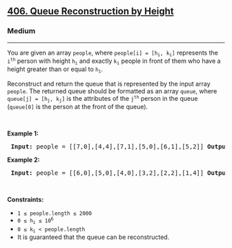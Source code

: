 <h2><a href="https://leetcode.com/problems/queue-reconstruction-by-height/">406. Queue Reconstruction by Height</a></h2> <h3>Medium</h3> <hr> <p>You are given an array <code>people</code>, where <code>people[i] = [h<sub>i</sub>, k<sub>i</sub>]</code> represents the <code>i<sup>th</sup></code> person with height <code>h<sub>i</sub></code> and exactly <code>k<sub>i</sub></code> people in front of them who have a height greater than or equal to <code>h<sub>i</sub></code>.</p>

<p>Reconstruct and return the queue that is represented by the input array <code>people</code>. The returned queue should be formatted as an array <code>queue</code>, where <code>queue[j] = [h<sub>j</sub>, k<sub>j</sub>]</code> is the attributes of the <code>j<sup>th</sup></code> person in the queue (<code>queue[0]</code> is the person at the front of the queue).</p>

<p>&nbsp;</p> <p><strong class="example">Example 1:</strong></p> <pre> <strong>Input:</strong> people = [[7,0],[4,4],[7,1],[5,0],[6,1],[5,2]] <strong>Output:</strong> [[5,0],[7,0],[5,2],[6,1],[4,4],[7,1]] </pre>

<p><strong class="example">Example 2:</strong></p> <pre> <strong>Input:</strong> people = [[6,0],[5,0],[4,0],[3,2],[2,2],[1,4]] <strong>Output:</strong> [[4,0],[5,0],[2,2],[3,2],[1,4],[6,0]] </pre>

<p>&nbsp;</p> <p><strong>Constraints:</strong></p> 
<ul> 
    <li><code>1 ≤ people.length ≤ 2000</code></li> 
    <li><code>0 ≤ h<sub>i</sub> ≤ 10<sup>6</sup></code></li> 
    <li><code>0 ≤ k<sub>i</sub> &lt; people.length</code></li> 
    <li>It is guaranteed that the queue can be reconstructed.</li> 
</ul>